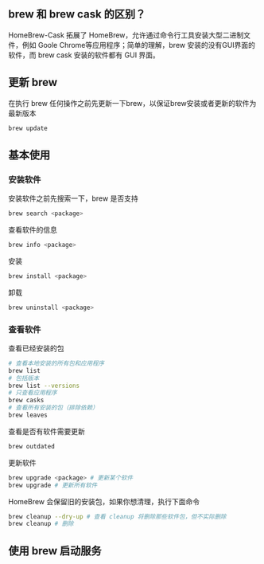 ##  brew 和 brew cask 的区别？

HomeBrew-Cask 拓展了 HomeBrew，允许通过命令行工具安装大型二进制文件，例如 Goole Chrome等应用程序；简单的理解，brew 安装的没有GUI界面的软件，而 brew cask 安装的软件都有 GUI 界面。

## 更新 brew

在执行 brew 任何操作之前先更新一下brew，以保证brew安装或者更新的软件为最新版本

```bash
brew update
```

## 基本使用

### 安装软件

安装软件之前先搜索一下，brew 是否支持

```bash
brew search <package>
```

查看软件的信息

```bash
brew info <package>
```

安装

```bash
brew install <package>
```

卸载

```bash
brew uninstall <package>
```

### 查看软件

查看已经安装的包

```bash
# 查看本地安装的所有包和应用程序
brew list
# 包括版本
brew list --versions 
# 只查看应用程序
brew casks
# 查看所有安装的包（排除依赖）
brew leaves

```

查看是否有软件需要更新

```bash
brew outdated
```

更新软件

```bash
brew upgrade <package> # 更新某个软件
brew upgrade # 更新所有软件
```

HomeBrew 会保留旧的安装包，如果你想清理，执行下面命令

```bash
brew cleanup --dry-up # 查看 cleanup 将删除那些软件包，但不实际删除
brew cleanup # 删除
```

## 使用 brew 启动服务

```bash


```